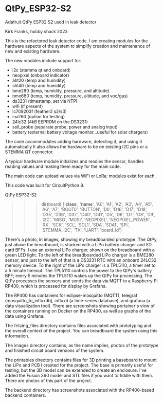 # QtPy_ESP32-S2
Adafruit QtPy ESP32 S2 used in leak detector

Kirk Franks, hobby shack 2023

This is the refactored leak detector code. I am creating modules for the
hardware aspects of the system to simplify creation and maintenance of
new and existing hardware.

The new modules include support for:
- i2c       (stemma qt and onboard)
- neopixel  (onboard indicator)
- aht20     (temp and humidity)
- sht40     (temp and humidity)
- bme280    (temp, humidity, pressure, and altitude)
- bme680    (temp, humidity, pressure, altitude, and voc/gas)
- ds3231    (timestamp, set via NTP)
- wifi      (if present)
- lc709203f (feather2 s2/s3)
- ina260    (option for testing)
- 24lc32    (4kB EEPROM on the DS3231)
- soil_probe (separate probe; power and analog input)
- battery    (external battery voltage monitor...useful for solar chargers)

The code accommodates adding hardware, detecting it, and using it automatically
It also allows the hardware to be on existing I2C pins or a STEMMA QT connector.

A typical hardware module initializes and readies the sensor, handles reading
values and making them ready for the main code.

The main code can upload values via WiFi or LoRa; modules exist for each.

This code was built for CircuitPython 8.

QtPy ESP32-S2
>>> dir(board)
    ['__class__', '__name__', 'A0', 'A1', 'A2', 'A3', 'A4', 'A5', 'A6', 'A7',
    'BOOT0', 'BUTTON', 'D0', 'D16', 'D17', 'D18', 'D35', 'D36', 'D37', 'D40',
    'D41', 'D5', 'D6', 'D7', 'D8', 'D9', 'I2C', 'MISO', 'MOSI', 'NEOPIXEL',
    'NEOPIXEL_POWER', 'RX', 'SCK', 'SCL', 'SCL1', 'SDA', 'SDA1', 'SPI',
    'STEMMA_I2C', 'TX', 'UART', 'board_id']
>>>

There's a photo, in images, showing my breadboarded prototype. The QtPy, just above the breadboard, is 
stacked with a LiPo battery charger and SD card BFFs. I use an external LiPo charger, 
shown on the breadboard with a green LED light. To the left of the breadboarded LiPo 
charger is a BME280 sensor, and just to the left of that is a DS3231 RTC with an onboard 
24LC32 memory device. To the right of the LiPo charger is a TPL5110, a timer set to a 
5 minute timeout. The TPL5110 controls the power to the QtPy's battery BFF; every 5 
minutes the TPL5110 wakes up the QtPy for processing. The QtPy processes the sensors 
and sends the data via MQTT to a Raspberry Pi RP400, which is processed for display 
by Grafana.

The RP400 has containers for eclipse-mosquitto (MQTT), telegraf (mosquitto_to_influxdb),
influxd (a time-series database), and grafana (a data visualization tool). There are 
screenshots showing portainer's view of the containers running on Docker on the RP400,
as well as graphs of the data using Grafana.

The fritzing_files directory contains files associated with prototyping and the overall
context of the project. You can breadboard the system using this information.

The images directory contains, as the name implies, photos of the prototype and finished
circuit board versions of the system.

The printables directory contains files for 3D printing a baseboard to mount the LiPo and PCB
I created for the project. The base is primarily useful for testing, but the 3D model can
be extended to create an enclosure. I've added the Fusion 360 model and STL files if you
want to fiddle with them. There are photos of this part of the project.

The backend directory has screenshots associated with the RP400-based backend containers.

